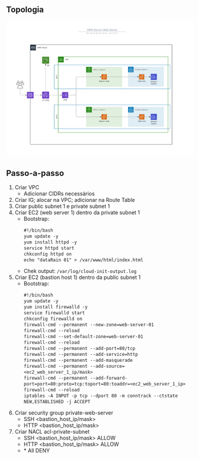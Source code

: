 ## Topologia
![](../img//setup-aws-bastion-host-topology/topology.png)

## Passo-a-passo
1. Criar VPC
   - Adicionar CIDRs necessários
1. Criar IG; alocar na VPC; adicionar na Route Table
1. Criar public subnet 1 e private subnet 1
1. Criar EC2 (web server 1) dentro da private subnet 1
   - Bootstrap:
        ```
        #!/bin/bash
        yum update -y
        yum install httpd -y
        service httpd start
        chkconfig httpd on
        echo "dataRain 01" > /var/www/html/index.html
        ```
    - Chek output: ```/var/log/cloud-init-output.log```
1. Criar EC2 (bastion host 1) dentro da public subnet 1
    - Bootstrap:
        ```
        #!/bin/bash
        yum update -y
        yum install firewalld -y
        service firewalld start
        chkconfig firewalld on
        firewall-cmd --permanent --new-zone=web-server-01
        firewall-cmd --reload
        firewall-cmd --set-default-zone=web-server-01
        firewall-cmd --reload
        firewall-cmd --permanent --add-port=80/tcp
        firewall-cmd --permanent --add-service=http
        firewall-cmd --permanent --add-masquerade
        firewall-cmd --permanent --add-source=<ec2_web_server_1_ip/mask>
        firewall-cmd --permanent --add-forward-port=port=80:proto=tcp:toport=80:toaddr=<ec2_web_server_1_ip>
        firewall-cmd --reload
        iptables -A INPUT -p tcp --dport 80 -m conntrack --ctstate NEW,ESTABLISHED -j ACCEPT
        ```
1. Criar security group private-web-server
    - SSH <bastion_host_ip/mask>
    - HTTP <bastion_host_ip/mask>
1. Criar NACL acl-private-subnet
    - SSH <bastion_host_ip/mask> ALLOW
    - HTTP <bastion_host_ip/mask> ALLOW
    - \* All DENY
